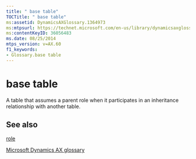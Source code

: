 ```yaml
---
title: " base table"
TOCTitle: " base table"
ms:assetid: DynamicsAXGlossary.1364973
ms:mtpsurl: https://technet.microsoft.com/en-us/library/dynamicsaxglossary.1364973(v=AX.60)
ms:contentKeyID: 36056483
ms.date: 08/25/2014
mtps_version: v=AX.60
f1_keywords:
- Glossary.base table
---
```


# base table

A table that assumes a parent role when it participates in an inheritance relationship with another table.

## See also

[role](role.md)

[Microsoft Dynamics AX glossary](glossary/microsoft-dynamics-ax-glossary.md)

  


